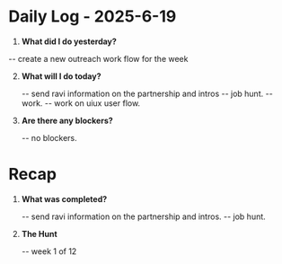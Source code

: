 # Daily Log - 2025-6-19

1. **What did I do yesterday?**

-- create a new outreach work flow for the week
   

2. **What will I do today?**
   
   -- send ravi information on the partnership and intros
   -- job hunt.
   -- work.
   -- work on uiux user flow.

3. **Are there any blockers?**

   -- no blockers.

# Recap

1. **What was completed?**

   -- send ravi information on the partnership and intros.
   -- job hunt.

2. **The Hunt**
   
   -- week 1 of 12

<!--
   git add .; git commit -m "daily stand-up"; git push;
   git add .; git commit -m "daily close"; git push;
-->